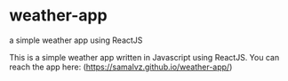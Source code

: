# weather-app
a simple weather app using ReactJS

This is a simple weather app written in Javascript using ReactJS. 
You can reach the app here: (https://samalvz.github.io/weather-app/)
